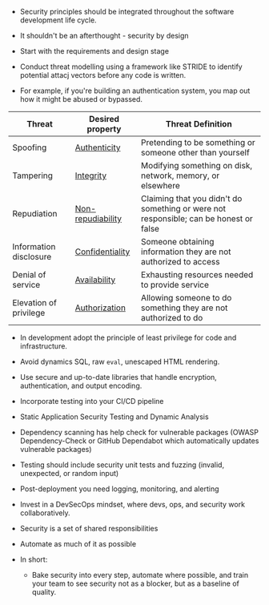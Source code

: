 - Security principles should be integrated throughout the software development life cycle.
- It shouldn't be an afterthought - security by design

- Start with the requirements and design stage
- Conduct threat modelling using a framework like STRIDE to identify potential attacj vectors before any code is written.
- For example, if you're building an authentication system, you map out how it might be abused or bypassed.

|Threat|Desired property|Threat Definition|
|---|---|---|
|Spoofing|[Authenticity](https://en.wikipedia.org/wiki/Message_authentication "Message authentication")|Pretending to be something or someone other than yourself|
|Tampering|[Integrity](https://en.wikipedia.org/wiki/Data_integrity "Data integrity")|Modifying something on disk, network, memory, or elsewhere|
|Repudiation|[Non-repudiability](https://en.wikipedia.org/wiki/Non-repudiation "Non-repudiation")|Claiming that you didn't do something or were not responsible; can be honest or false|
|Information disclosure|[Confidentiality](https://en.wikipedia.org/wiki/Confidentiality "Confidentiality")|Someone obtaining information they are not authorized to access|
|Denial of service|[Availability](https://en.wikipedia.org/wiki/Availability "Availability")|Exhausting resources needed to provide service|
|Elevation of privilege|[Authorization](https://en.wikipedia.org/wiki/Authorization "Authorization")|Allowing someone to do something they are not authorized to do|
- In development adopt the principle of least privilege for code and infrastructure.
- Avoid dynamics SQL, raw `eval`, unescaped HTML rendering.
- Use secure and up-to-date libraries that handle encryption, authentication, and output encoding.
- Incorporate testing into your CI/CD pipeline
- Static Application Security Testing and Dynamic Analysis
- Dependency scanning has help check for vulnerable packages (OWASP Dependency-Check or GitHub Dependabot which automatically updates vulnerable packages)

- Testing should include security unit tests and fuzzing (invalid, unexpected, or random input)
- Post-deployment you need logging, monitoring, and alerting

- Invest in a DevSecOps mindset, where devs, ops, and security work collaboratively.
- Security is a set of shared responsibilities
- Automate as much of it as possible

- In short:
	- Bake security into every step, automate where possible, and train your team to see security not as a blocker, but as a baseline of quality.
